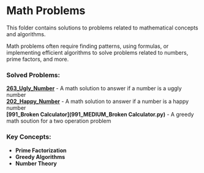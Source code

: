 # Math Problems

This folder contains solutions to problems related to mathematical concepts and algorithms.

Math problems often require finding patterns, using formulas, or implementing efficient algorithms to solve problems related to numbers, prime factors, and more.

### Solved Problems:
 **[263_Ugly_Number](263_EASY_Ugly_Number.rs)** - A math solution to answer if a number is a uggly number  
 **[202_Happy_Number](202_EASY_Happy_Number.rs)** - A math solution to answer if a number is a happy number  
 **[991_Broken Calculator](991_MEDIUM_Broken Calculator.py)** - A greedy math soution for a two operation problem

### Key Concepts:
- **Prime Factorization**
- **Greedy Algorithms**
- **Number Theory**